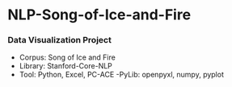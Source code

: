 # NLP-Song-of-Ice-and-Fire
### Data Visualization Project
- Corpus: Song of Ice and Fire
- Library: Stanford-Core-NLP
- Tool: Python, Excel, PC-ACE
-PyLib: openpyxl, numpy, pyplot
